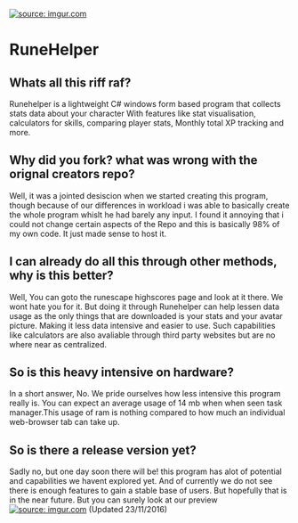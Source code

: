 <a href="http://imgur.com/LqS8qms"><img src="http://i.imgur.com/LqS8qms.png" title="source: imgur.com" /></a>
# RuneHelper

## Whats all this riff raf?
Runehelper is a lightweight C# windows form based program that collects stats data about your character
With features like stat visualisation, calculators for skills, comparing player stats, Monthly total XP tracking and more.

## Why did you fork? what was wrong with the orignal creators repo?
Well, it was a jointed desiscion when we started creating this program, though because of our differences in workload i was able
to basically create the whole program whislt he had barely any input. I found it annoying that i could not change certain aspects of the 
Repo and this is basically 98% of my own code. It just made sense to host it.


## I can already do all this through other methods, why is this better?
Well, You can goto the runescape highscores page and look at it there. We wont hate you for it. But doing it
through Runehelper can help lessen data usage as the only things that are downloaded is your stats and your avatar picture.
Making it less data intensive and easier to use. Such capabilities like calculators are also avaliable through third party
websites but are no where near as centralized.

## So is this heavy intensive on hardware?
In a short answer, No. We pride ourselves how less intensive this program really is. You can expect an average usage of 14 mb when
when seen task manager.This usage of ram is nothing compared to how much an individual web-browser tab can take up. 

## So is there a release version yet?
Sadly no, but one day soon there will be! this program has alot of potential and capabilities we havent explored yet.
And of currently we do not see there is enough features to gain a stable base of users. But hopefully that is in the near future. But you can surely look at our preview <a href="http://imgur.com/Bnn0pJt"><img src="http://i.imgur.com/Bnn0pJt.png" title="source: imgur.com" /></a> (Updated 23/11/2016)

